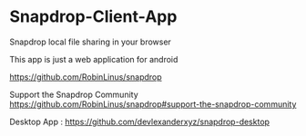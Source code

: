 # Snapdrop-Client-App
Snapdrop local file sharing in your browser

This app is just a web application for android 

https://github.com/RobinLinus/snapdrop

Support the Snapdrop Community 
https://github.com/RobinLinus/snapdrop#support-the-snapdrop-community

Desktop App : https://github.com/devlexanderxyz/snapdrop-desktop
